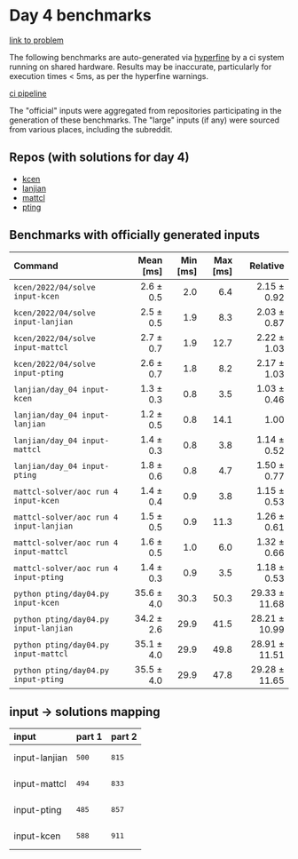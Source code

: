 # Day 4 benchmarks

[link to problem](http://adventofcode.com/2022/day/4)

The following benchmarks are auto-generated via [hyperfine](https://github.com/sharkdp/hyperfine) by a ci system running on shared hardware. Results may be inaccurate, particularly for execution times < 5ms, as per the hyperfine warnings.

[ci pipeline](http://ci.papercode.net:8080/teams/aoc2022/pipelines/aoc-compare-2022)

The "official" inputs were aggregated from repositories participating in the generation of these benchmarks. The "large" inputs (if any) were sourced from various places, including the subreddit.

## Repos (with solutions for day 4)


- [kcen](https://github.com/kcen/AdventOfCode)
- [lanjian](https://github.com/LanJian/aoc-2022)
- [mattcl](https://github.com/mattcl/aoc2022)
- [pting](https://github.com/pting/aoc2022)

## Benchmarks with officially generated inputs
| Command | Mean [ms] | Min [ms] | Max [ms] | Relative |
|:---|---:|---:|---:|---:|
| `kcen/2022/04/solve input-kcen` | 2.6 ± 0.5 | 2.0 | 6.4 | 2.15 ± 0.92 |
| `kcen/2022/04/solve input-lanjian` | 2.5 ± 0.5 | 1.9 | 8.3 | 2.03 ± 0.87 |
| `kcen/2022/04/solve input-mattcl` | 2.7 ± 0.7 | 1.9 | 12.7 | 2.22 ± 1.03 |
| `kcen/2022/04/solve input-pting` | 2.6 ± 0.7 | 1.8 | 8.2 | 2.17 ± 1.03 |
| `lanjian/day_04 input-kcen` | 1.3 ± 0.3 | 0.8 | 3.5 | 1.03 ± 0.46 |
| `lanjian/day_04 input-lanjian` | 1.2 ± 0.5 | 0.8 | 14.1 | 1.00 |
| `lanjian/day_04 input-mattcl` | 1.4 ± 0.3 | 0.8 | 3.8 | 1.14 ± 0.52 |
| `lanjian/day_04 input-pting` | 1.8 ± 0.6 | 0.8 | 4.7 | 1.50 ± 0.77 |
| `mattcl-solver/aoc run 4 input-kcen` | 1.4 ± 0.4 | 0.9 | 3.8 | 1.15 ± 0.53 |
| `mattcl-solver/aoc run 4 input-lanjian` | 1.5 ± 0.5 | 0.9 | 11.3 | 1.26 ± 0.61 |
| `mattcl-solver/aoc run 4 input-mattcl` | 1.6 ± 0.5 | 1.0 | 6.0 | 1.32 ± 0.66 |
| `mattcl-solver/aoc run 4 input-pting` | 1.4 ± 0.3 | 0.9 | 3.5 | 1.18 ± 0.53 |
| `python pting/day04.py input-kcen` | 35.6 ± 4.0 | 30.3 | 50.3 | 29.33 ± 11.68 |
| `python pting/day04.py input-lanjian` | 34.2 ± 2.6 | 29.9 | 41.5 | 28.21 ± 10.99 |
| `python pting/day04.py input-mattcl` | 35.1 ± 4.0 | 29.9 | 49.8 | 28.91 ± 11.51 |
| `python pting/day04.py input-pting` | 35.5 ± 4.0 | 29.9 | 47.8 | 29.28 ± 11.65 |

## input -> solutions mapping
|input|part 1|part 2|
|:---|:---|:---|
|input-lanjian|<pre>500</pre>|<pre>815</pre>|
|input-mattcl|<pre>494</pre>|<pre>833</pre>|
|input-pting|<pre>485</pre>|<pre>857</pre>|
|input-kcen|<pre>588</pre>|<pre>911</pre>|
